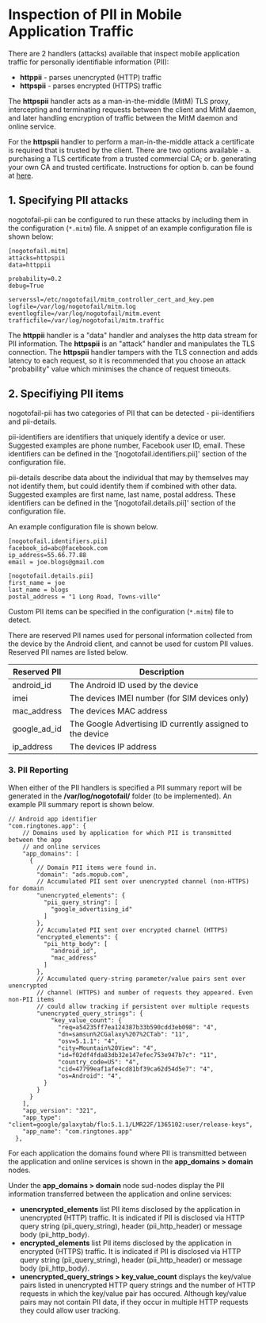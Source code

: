 
# Inspection of PII in Mobile Application Traffic

There are 2 handlers (attacks) available that inspect mobile application traffic for personally identifiable information (PII):
- **httppii** - parses unencrypted (HTTP) traffic
- **httpspii** - parses encrypted (HTTPS) traffic

The **httpspii** handler acts as a man-in-the-middle (MitM) TLS proxy, intercepting and terminating requests between the client and MitM daemon, and later handling encryption of traffic between the MitM daemon and online service.

For the **httpspii** handler to perform a man-in-the-middle attack a certificate is required that is trusted by the client. There are two options available - a. purchasing a TLS certificate from a trusted commercial CA; or b. generating your own CA and trusted certificate. Instructions for option b. can be found at [here](create_tls_proxy_cert.md).

## 1. Specifying PII attacks

nogotofail-pii can be configured to run these attacks by including them in the configuration (`*.mitm`) file. A snippet of an example configuration file is shown below:
```
[nogotofail.mitm]
attacks=httpspii
data=httppii

probability=0.2
debug=True

serverssl=/etc/nogotofail/mitm_controller_cert_and_key.pem
logfile=/var/log/nogotofail/mitm.log
eventlogfile=/var/log/nogotofail/mitm.event
trafficfile=/var/log/nogotofail/mitm.traffic
```
The **httppii** handler is a "data" handler and analyses the http data stream for PII information. The **httpspii** is an "attack" handler and manipulates the TLS connection.
The **httpspii** handler tampers with the TLS connection and adds latency to each request, so it is recommended that you choose an attack "probability" value which minimises the chance of request timeouts.

## 2. Specifiying PII items ##

nogotofail-pii has two categories of PII that can be detected - pii-identifiers and pii-details.

pii-identifiers are identifiers that uniquely identify a device or user. Suggested examples are phone number, Facebook user ID, email. These identifiers can be defined in the '[nogotofail.identifiers.pii]' section of the configuration file.

pii-details describe data about the individual that may by themselves may not identify them, but could identify them if combined with other data. Suggested examples are first name, last name, postal address. These identifiers can be defined in the '[nogotofail.details.pii]' section of the configuration file.

An example configuration file is shown below.
```
[nogotofail.identifiers.pii]
facebook_id=abc@facebook.com
ip_address=55.66.77.88
email = joe.blogs@gmail.com

[nogotofail.details.pii]
first_name = joe
last_name = blogs
postal_address = "1 Long Road, Towns-ville"
```

Custom PII items can be specified in the configuration (`*.mitm`) file to detect.

There are reserved PII names used for personal information collected from the device by the Android client, and cannot be used for custom PII values. Reserved PII names are listed below.

| Reserved PII | Description |
|--------------|---|
| android_id | The Android ID used by the device  |
| imei | The devices IMEI number (for SIM devices only) |
| mac_address | The devices MAC address  |
| google_ad_id | The Google Advertising ID currently assigned to the device  |
| ip_address | The devices IP address  |

### 3. PII Reporting

When either of the PII handlers is specified a PII summary report will be generated in the **/var/log/nogotofail/** folder (to be implemented). An example PII summary report is shown below.
```
// Android app identifier
"com.ringtones.app": {
    // Domains used by application for which PII is transmitted between the app
    // and online services
    "app_domains": [
      {
        // Domain PII items were found in.
        "domain": "ads.mopub.com",
        // Accumulated PII sent over unencrypted channel (non-HTTPS) for domain
        "unencrypted_elements": {
          "pii_query_string": [
            "google_advertising_id"
          ]
        },
        // Accumulated PII sent over encrypted channel (HTTPS)
        "encrypted_elements": {
          "pii_http_body": [
            "android_id",
            "mac_address"
          ]
        },
        // Accumulated query-string parameter/value pairs sent over unencrypted
        // channel (HTTPS) and number of requests they appeared. Even non-PII items
        // could allow tracking if persistent over multiple requests
        "unencrypted_query_strings": {
            "key_value_count": {
              "req=a54235ff7ea124387b33b590cdd3eb098": "4",
              "dn=samsun%2CGalaxy%207%2CTab": "11",
              "osv=5.1.1": "4",
              "city=Mountain%20View": "4",
              "id=f02df4fda83db32e147efec753e947b7c": "11",
              "country_code=US": "4",
              "cid=47799eaf1afe4cd81bf39ca62d54d5e7": "4",
              "os=Android": "4",
          }
        }
      }
    ],
    "app_version": "321",
    "app_type": "client=google/galaxytab/flo:5.1.1/LMR22F/1365102:user/release-keys",
    "app_name": "com.ringtones.app"
  },
```
For each application the domains found where PII is transmitted between the application and online services is shown in the **app_domains > domain** nodes.

Under the **app_domains > domain** node sud-nodes display the PII information transferred between the application and online services:
- **unencrypted_elements** list PII items disclosed by the application in unencrypted (HTTP) traffic. It is indicated if PII is disclosed via HTTP query string (pii_query_string), header (pii_http_header) or message body (pii_http_body).
- **encrypted_elements** list PII items disclosed by the application in encrypted (HTTPS) traffic. It is indicated if PII is disclosed via HTTP query string (pii_query_string), header (pii_http_header) or message body (pii_http_body).
- **unencrypted_query_strings > key_value_count** displays the key/value pairs listed in unencrypted HTTP query strings and the number of HTTP requests in which the key/value pair has occured. Although key/value pairs may not contain PII data, if they occur in multiple HTTP requests they could allow user tracking.
